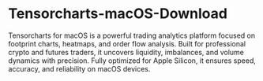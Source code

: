# Tensorcharts-macOS-Download
Tensorcharts for macOS is a powerful trading analytics platform focused on footprint charts, heatmaps, and order flow analysis. Built for professional crypto and futures traders, it uncovers liquidity, imbalances, and volume dynamics with precision. Fully optimized for Apple Silicon, it ensures speed, accuracy, and reliability on macOS devices.
